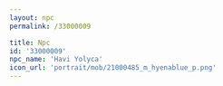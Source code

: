 ```yaml
---
layout: npc
permalink: /33000009

title: Npc
id: '33000009'
npc_name: 'Havi Yolyca'
icon_url: 'portrait/mob/21000485_m_hyenablue_p.png'
---
```

